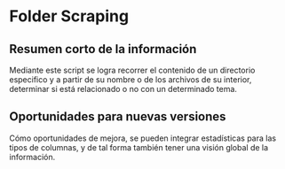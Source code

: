 # Folder Scraping

## Resumen corto de la información

Mediante este script se logra recorrer el contenido de un directorio especifico y a partir de su nombre o de los archivos de su interior, determinar si está relacionado o no con un determinado tema.

## Oportunidades para nuevas versiones

Cómo oportunidades de mejora, se pueden integrar estadísticas para las tipos de columnas, y de tal forma también tener una visión global de la información.
